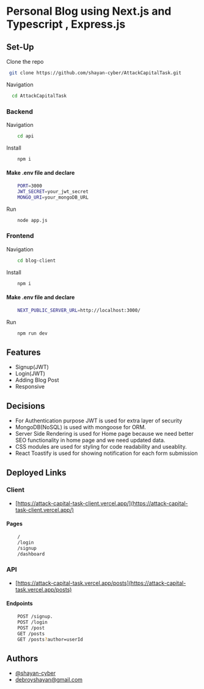 
# Personal Blog using Next.js and Typescript , Express.js




## Set-Up

Clone the repo

```bash
 git clone https://github.com/shayan-cyber/AttackCapitalTask.git
```
Navigation
```bash
  cd AttackCapitalTask
```


### Backend
Navigation
```bash
    cd api
```

Install
```bash
    npm i
```
#### Make .env file and declare

```bash
    PORT=3000
    JWT_SECRET=your_jwt_secret
    MONGO_URI=your_mongoDB_URL

```
Run
```bash
    node app.js
```



### Frontend

Navigation
```bash
    cd blog-client
```

Install
```bash
    npm i
```


#### Make .env file and declare

```bash
    NEXT_PUBLIC_SERVER_URL=http://localhost:3000/
```

Run
```bash
    npm run dev
```






## Features

- Signup(JWT)
- Login(JWT)
- Adding Blog Post
- Responsive





## Decisions


* For Authentication purpose JWT is used for extra layer of security
* MongoDB(NoSQL) is used with mongoose for ORM.
* Server Side Rendering is used for Home page because we need better SEO functionality in home page and we need updated data.
* CSS modules are used for styling for code readability and useablity.
* React Toastify is used for showing notification for each form submission

## Deployed Links


### Client
- [https://attack-capital-task-client.vercel.app/](https://attack-capital-task-client.vercel.app/)


#### Pages
```bash
    /
    /login
    /signup
    /dashboard
```

### API

- [https://attack-capital-task.vercel.app/posts](https://attack-capital-task.vercel.app/posts)


#### Endpoints

```bash
    POST /signup.
    POST /login
    POST /post
    GET /posts
    GET /posts?author=userId

```
## Authors

- [@shayan-cyber](https://github.com/shayan-cyber)
- [debroyshayan@gmail.com]()

